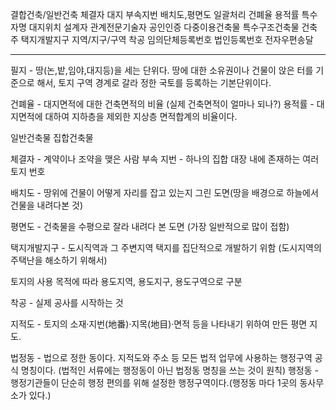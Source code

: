 결합건축/일반건축
체결자
대지
부속지번
배치도,평면도
일괄처리
건폐율
용적률
특수자명
대지위치
설계자
관계전문기술자
공인인증
다중이용건축물
특수구조건축물
건축주
택지개발지구
지역/지구/구역
착공
임의단체등록번호
법인등록번호
전자우편송달

---

필지 - 땅(논,밭,임야,대지등)을 세는 단위다. 땅에 대한 소유권이나 건물이 앉은 터를 기준으로 해서, 토지 구역 경계로 갈라 정한 국토를 등록하는 기본단위이다.

건폐율 - 대지면적에 대한 건축면적의 비율 (실제 건축면적이 얼마나 되나?)
용적률 - 대지면적에 대하여 지하층을 제외한 지상층 면적합계의 비율이다.

일반건축물
집합건축물

체결자 - 계약이나 조약을 맺은 사람
부속 지번 - 하나의 집합 대장 내에 존재하는 여러 토지 번호

배치도 - 땅위에 건물이 어떻게 자리를 잡고 있는지 그린 도면(땅을 배경으로 하늘에서 건물을 내려다본 것)

평면도 - 건축물을 수평으로 잘라 내려다 본 도면 (가장 일반적으로 많이 접함)

택지개발지구 - 도시직역과 그 주변지역 택지를 집단적으로 개발하기 위함 (도시지역의 주택난을 해소하기 위해서)

토지의 사용 목적에 따라 용도지역, 용도지구, 용도구역으로 구분

착공 - 실제 공사를 시작하는 것

지적도 - 토지의 소재·지번(地番)·지목(地目)·면적 등을 나타내기 위하여 만든 평면 지도.

법정동 - 법으로 정한 동이다. 지적도와 주소 등 모든 법적 업무에 사용하는 행정구역 공식 명칭이다. (법적인 서류에는 행정동이 아닌 법정동 명칭을 쓰는 것이 원칙)
행정동 - 행정기관들이 단순히 행정 편의를 위해 설정한 행정구역이다.(행정동 마다 1곳의 동사무소가 있다.)
